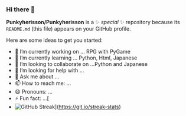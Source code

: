 ### Hi there 👋


**Punkyherisson/Punkyherisson** is a ✨ _special_ ✨ repository because its `README.md` (this file) appears on your GitHub profile.

Here are some ideas to get you started:

- 🔭 I’m currently working on ... RPG with PyGame
- 🌱 I’m currently learning ... Python, Html, Japanese
- 👯 I’m looking to collaborate on ...Python and Japanese
- 🤔 I’m looking for help with ...
- 💬 Ask me about ...
- 📫 How to reach me: ...
- 😄 Pronouns: ...
- ⚡ Fun fact: ...[
-
  ![GitHub Streak](https://streak-stats.demolab.com/?user=Punkyherisson)](https://git.io/streak-stats)

  
